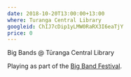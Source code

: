 ```yaml
---
date: 2018-10-20T13:00:00+13:00
where: Turanga Central Library
googleid: ChIJ7cDip1yLMW0RaRX3I6eaTjY
price: 0
---
```

Big Bands @ Tūranga Central Library

Playing as part of the [Big Band Festival](https://www.chchbigbandfest.com/plan-your-festival/2018/10/20/tranga-central-library-w24ee).